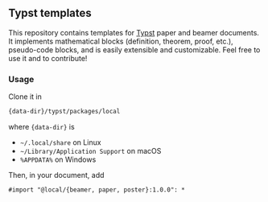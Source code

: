 ## Typst templates

This repository contains templates for [Typst](https://github.com/typst/typst) paper and beamer documents. It implements mathematical blocks (definition, theorem, proof, etc.), pseudo-code blocks, and is easily extensible and customizable. Feel free to use it and to contribute!

### Usage
Clone it in
```bash
{data-dir}/typst/packages/local
```
where `{data-dir}` is 
- `~/.local/share` on Linux
- `~/Library/Application Support` on macOS
- `%APPDATA%` on Windows


Then, in your document, add
```
#import "@local/{beamer, paper, poster}:1.0.0": *
```